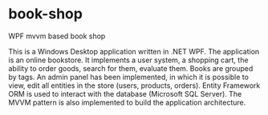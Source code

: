 # book-shop
WPF mvvm based book shop

This is a Windows Desktop application written in .NET WPF. The application is an online bookstore. It implements a user system, a shopping cart, the ability to order goods, search for them, evaluate them. Books are grouped by tags. An admin panel has been implemented, in which it is possible to view, edit all entities in the store (users, products, orders). Entity Framework ORM is used to interact with the database (Microsoft SQL Server). The MVVM pattern is also implemented to build the application architecture.

